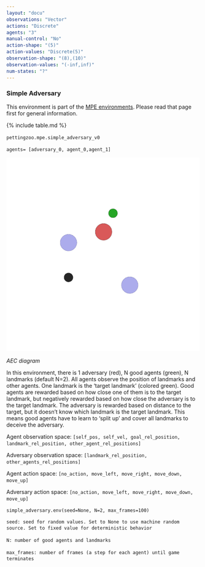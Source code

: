 ```yaml
---
layout: "docu"
observations: "Vector"
actions: "Discrete"
agents: "3"
manual-control: "No"
action-shape: "(5)"
action-values: "Discrete(5)"
observation-shape: "(8),(10)"
observation-values: "(-inf,inf)"
num-states: "?"
---
```


### Simple Adversary

This environment is part of the [MPE environments](../mpe). Please read that page first for general information.

{% include table.md %}


`pettingzoo.mpe.simple_adversary_v0`

`agents= [adversary_0, agent_0,agent_1]`

![](mpe_simple_adversary.gif)

*AEC diagram*

In this environment, there is 1 adversary (red), N good agents (green), N landmarks (default N=2). All agents observe the position of landmarks and other agents. One landmark is the ‘target landmark’ (colored green). Good agents are rewarded based on how close one of them is to the target landmark, but negatively rewarded based on how close the adversary is to the target landmark. The adversary is rewarded based on distance to the target, but it doesn’t know which landmark is the target landmark. This means good agents have to learn to ‘split up’ and cover all landmarks to deceive the adversary.

Agent observation space: `[self_pos, self_vel, goal_rel_position, landmark_rel_position, other_agent_rel_positions]`

Adversary observation space: `[landmark_rel_position, other_agents_rel_positions]`

Agent action space: `[no_action, move_left, move_right, move_down, move_up]`

Adversary action space: `[no_action, move_left, move_right, move_down, move_up]`

```
simple_adversary.env(seed=None, N=2, max_frames=100)
```

```
seed: seed for random values. Set to None to use machine random source. Set to fixed value for deterministic behavior

N: number of good agents and landmarks

max_frames: number of frames (a step for each agent) until game terminates
```
